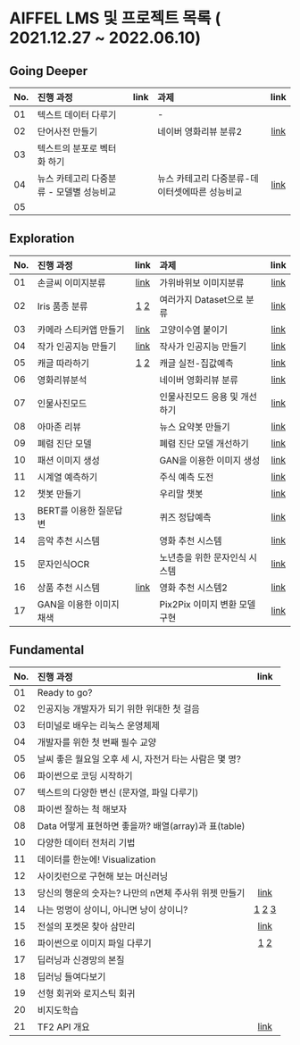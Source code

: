 
# AIFFEL LMS 및 프로젝트 목록 ( 2021.12.27 ~ 2022.06.10) 

## Going Deeper
| No. | 진행 과정 | link | 과제 | link | 
| :--- | :--- | :---:| :--- | :---: | 
| 01 | 텍스트 데이터 다루기  | | -  | |
| 02 |  단어사전 만들기 | |  네이버 영화리뷰 분류2  | [link](https://github.com/riverlike/Aiffel_Project/blob/main/GoingDeeper/nlp02/NLP02_Assignment_MovieReview2_final.ipynb) |
| 03 | 텍스트의 분포로 벡터화 하기  | |   | |
| 04 | 뉴스 카테고리 다중분류 - 모델별 성능비교 | | 뉴스 카테고리 다중분류-데이터셋에따른 성능비교 |[link](https://github.com/riverlike/Aiffel_Project/blob/main/GoingDeeper/nlp04/NLP04_Assignment_NewsClassifier.ipynb) |
| 05 |   | |   | |



## Exploration 
| No. | 진행 과정 | link | 과제 | link | 
| :--- | :--- | :---:| :--- | :---: | 
| 01 | 손글씨 이미지분류| [link](https://github.com/riverlike/Aiffel_Project/blob/main/Exploration/Exp01/Exp01_Digits.ipynb)| 가위바위보 이미지분류 | [link](https://github.com/riverlike/Aiffel_Project/blob/main/Exploration/Exp01/Exp01_Assignment1_rps.ipynb) |  
| 02 | Iris 품종 분류 | [1](https://github.com/riverlike/Aiffel_Project/blob/main/Exploration/Exp02/Exp02_Iris_DecisionTree.ipynb) [2](https://github.com/riverlike/Aiffel_Project/blob/main/Exploration/Exp02/Exp02_Iris_OtherModel_ConfusionMatrix.ipynb) | 여러가지 Dataset으로 분류 | [link](https://github.com/riverlike/Aiffel_Project/blob/main/Exploration/Exp02/Exp02_Assignment_Classifications.ipynb) |
| 03 | 카메라 스티커앱 만들기 | [link](https://github.com/riverlike/Aiffel_Project/blob/main/Exploration/Exp03/Exp03_CameraStickerApp.ipynb)  | 고양이수염 붙이기 | [link](https://github.com/riverlike/Aiffel_Project/blob/main/Exploration/Exp03/Exp03_Assignment_CatWiskers.ipynb) | 
| 04 | 작가 인공지능 만들기 | [link](https://github.com/riverlike/Aiffel_Project/blob/main/Exploration/Exp04/Exp04_LyricistAI.ipynb) | 작사가 인공지능 만들기 |[link](https://github.com/riverlike/Aiffel_Project/blob/main/Exploration/Exp04/Exp04_Assignment_LyricistAI.ipynb) | 
| 05 | 캐글 따라하기 |[1](https://github.com/riverlike/Aiffel_Project/blob/main/Exploration/Exp05/Exp05_Kaggle_HousePrice1.ipynb) [2](https://github.com/riverlike/Aiffel_Project/blob/main/Exploration/Exp05/Exp05_Kaggle_HousePrice2.ipynb) | 캐글 실전-집값예측 | [link](https://github.com/riverlike/Aiffel_Project/blob/main/Exploration/Exp05/Exp05_Assignment_Kaggle.ipynb) |  
| 06 | 영화리뷰분석 | | 네이버 영화리뷰 분류  | [link](https://github.com/riverlike/Aiffel_Project/blob/main/Exploration/Exp06/Exp06_Assignment_MovieReview.ipynb) |  
| 07 | 인물사진모드 | | 인물사진모드 응용 및 개선하기 | [link](https://github.com/riverlike/Aiffel_Project/blob/main/Exploration/Exp07/Exp07_Assignment_HumanSegmentation.ipynb) |
| 08 | 아마존 리뷰  | |뉴스 요약봇 만들기|[link](https://github.com/riverlike/Aiffel_Project/blob/main/Exploration/Exp08/Exp08_NewsSummarization.ipynb) |
| 09 | 폐렴 진단 모델  | | 폐렴 진단 모델 개선하기 | [link](https://github.com/riverlike/Aiffel_Project/blob/main/Exploration/Exp09/Exp09_Assignment_Pneumonia.ipynb) |
| 10 | 패션 이미지 생성  | | GAN을 이용한 이미지 생성 | [link](https://github.com/riverlike/Aiffel_Project/blob/main/Exploration/Exp10/Exp10_Assignment_GAN_Cifar10.ipynb) |
| 11 | 시계열 예측하기  | | 주식 예측 도전 |[link](https://github.com/riverlike/Aiffel_Project/blob/main/Exploration/Exp11/Exp11_Assignment_StockPredictions.ipynb) |
| 12 | 챗봇 만들기  | | 우리말 챗봇 | [link](https://github.com/riverlike/Aiffel_Project/blob/main/Exploration/Exp12/Exp12_Assignment_KoreanChatbot.ipynb)|
| 13 |  BERT를 이용한 질문답변 | | 퀴즈 정답예측 | [link](https://github.com/riverlike/Aiffel_Project/blob/main/Exploration/Exp13/Exp13_Assignment_BERT_QA.ipynb)|
| 14 | 음악 추천 시스템  | | 영화 추천 시스템 |[link](https://github.com/riverlike/Aiffel_Project/blob/main/Exploration/Exp14/Exp14_Assinment_MovieRecommendation.ipynb) |
| 15 | 문자인식OCR  | | 노년층을 위한 문자인식 시스템 | [link](https://github.com/riverlike/Aiffel_Project/blob/main/Exploration/Exp15/Exp15_Assignment_OCR_Medicine.ipynb)|
| 16 | 상품 추천 시스템  | [link](https://github.com/riverlike/Aiffel_Project/blob/main/Exploration/Exp16/data/parallel_minibatch.png)| 영화 추천 시스템2 | [link](https://github.com/riverlike/Aiffel_Project/blob/main/Exploration/Exp16/Exp16_Assignment_MovieRecommendation2.ipynb) |
| 17 | GAN을 이용한 이미지 채색  | | Pix2Pix 이미지 변환 모델 구현 | [link](https://github.com/riverlike/Aiffel_Project/blob/main/Exploration/Exp17/Exp17_Assignment_SegmentationMap_10_final.ipynb) |


## Fundamental
| No. | 진행 과정 | link |
| :--- | :--- | :---: | 
| 01 | Ready to go? |  |
| 02 | 인공지능 개발자가 되기 위한 위대한 첫 걸음 |  |  
| 03 | 터미널로 배우는 리눅스 운영체제 |  |  
| 04 | 개발자를 위한 첫 번째 필수 교양 |  |  
| 05 | 날씨 좋은 월요일 오후 세 시, 자전거 타는 사람은 몇 명? |  |  
| 06 | 파이썬으로 코딩 시작하기 |  |  
| 07 | 텍스트의 다양한 변신 (문자열, 파일 다루기) |  |  
| 08 | 파이썬 잘하는 척 해보자 |  |  
| 08 | Data 어떻게 표현하면 좋을까? 배열(array)과 표(table) |  |  
| 10 | 다양한 데이터 전처리 기법 |  |  
| 11 | 데이터를 한눈에! Visualization |  |  
| 12 | 사이킷런으로 구현해 보는 머신러닝 |  |  
| 13 | 당신의 행운의 숫자는? 나만의 n면체 주사위 위젯 만들기 | [link](https://github.com/riverlike/Aiffel_Project/blob/main/Fundamental/Fund13_%EA%B0%9D%EC%B2%B4%EC%A7%80%ED%96%A5%ED%94%84%EB%A1%9C%EA%B7%B8%EB%9E%98%EB%B0%8D.ipynb) |  
| 14 | 나는 멍멍이 상이니, 아니면 냥이 상이니?  | [1](https://github.com/riverlike/Aiffel_Project/blob/main/Fundamental/Fund14_%EC%A0%84%EC%9D%B4%EB%AA%A8%EB%8D%B8%EC%9D%98%ED%99%9C%EC%9A%A91.ipynb) [2](https://github.com/riverlike/Aiffel_Project/blob/main/Fundamental/Fund14_%EC%A0%84%EC%9D%B4%EB%AA%A8%EB%8D%B8%EC%9D%98%ED%99%9C%EC%9A%A92.ipynb) [3](https://github.com/riverlike/Aiffel_Project/blob/main/Fundamental/Fund14_%EC%A0%84%EC%9D%B4%EB%AA%A8%EB%8D%B8%EC%9D%98%ED%99%9C%EC%9A%A93.ipynb)  |  
| 15 | 전설의 포켓몬 찾아 삼만리 | [link](https://github.com/riverlike/Aiffel_Project/blob/main/Fundamental/Fund15_Tabular%EB%8D%B0%EC%9D%B4%ED%84%B0%EB%B6%84%EC%84%9D%EB%B0%8F%EC%8B%9C%EA%B0%81%ED%99%94.ipynb) |  
| 16 | 파이썬으로 이미지 파일 다루기 | [1](https://github.com/riverlike/Aiffel_Project/blob/main/Fundamental/Fund16_OpenCV%ED%99%9C%EC%9A%A91.ipynb) [2](https://github.com/riverlike/Aiffel_Project/blob/main/Fundamental/Fund16_OpenCV%ED%99%9C%EC%9A%A92.ipynb) |  
| 17 | 딥러닝과 신경망의 본질 |  |
| 18 | 딥러닝 들여다보기 |  |
| 19 | 선형 회귀와 로지스틱 회귀 |  |
| 20 | 비지도학습 |  |
| 21 | TF2 API 개요 |[link](https://github.com/riverlike/Aiffel_Project/blob/main/Fundamental/Fund21_TensorflowAPI%EB%B9%84%EA%B5%90.ipynb) |


